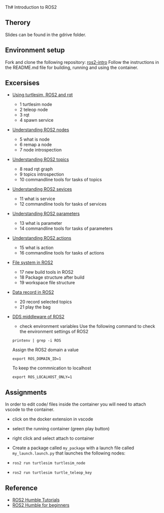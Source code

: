 Th# Introduction to ROS2
## Therory
Slides can be found in the gdrive folder.

## Environment setup
Fork and clone the following repository: [ros2-intro](#)
Follow the instructions in the README.md file for building, running and using the container.

## Excersises
- [Using turtlesim, ROS2 and rqt](https://docs.ros.org/en/humble/Tutorials/Beginner-CLI-Tools/Introducing-Turtlesim/Introducing-Turtlesim.html)
  - 1 turtlesim node
  - 2 teleop node
  - 3 rqt
  - 4 spawn service    
- [Understanding ROS2 nodes](https://docs.ros.org/en/humble/Tutorials/Beginner-CLI-Tools/Understanding-ROS2-Nodes/Understanding-ROS2-Nodes.html)
  - 5 what is node
  - 6 remap a node
  - 7 node introspection
- [Understanding ROS2 topics](https://docs.ros.org/en/humble/Tutorials/Beginner-CLI-Tools/Understanding-ROS2-Topics/Understanding-ROS2-Topics.html)
  - 8 read rqt graph
  - 9 topics introspection
  - 10 commandline tools for tasks of topics
- [Understanding ROS2 sevices](https://docs.ros.org/en/humble/Tutorials/Beginner-CLI-Tools/Understanding-ROS2-Services/Understanding-ROS2-Services.html)
  - 11 what is service
  - 12 commandline tools for tasks of services
- [Understanding ROS2 parameters](https://docs.ros.org/en/humble/Tutorials/Beginner-CLI-Tools/Understanding-ROS2-Parameters/Understanding-ROS2-Parameters.html)
  - 13 what is parameter
  - 14 commandline tools for tasks of parameters
- [Understanding ROS2 actions](https://docs.ros.org/en/humble/Tutorials/Beginner-CLI-Tools/Understanding-ROS2-Actions/Understanding-ROS2-Actions.html)
  - 15 what is action
  - 16 commandline tools for tasks of actions
- [File system in ROS2](https://docs.ros.org/en/humble/Tutorials/Beginner-Client-Libraries/Colcon-Tutorial.html)
  - 17 new build tools in ROS2
  - 18 Package structure after build
  - 19 workspace file structure
- [Data record in ROS2](https://docs.ros.org/en/humble/Tutorials/Beginner-CLI-Tools/Recording-And-Playing-Back-Data/Recording-And-Playing-Back-Data.html) 
  - 20 record selected topics
  - 21 play the bag
- [DDS middleware of ROS2](https://docs.ros.org/en/humble/Concepts/Intermediate/About-Domain-ID.html)
  - check environment variables
  Use the following command to check the environment settings of ROS2

  ```
  printenv | grep -i ROS
  ```
  Assign the ROS2 domain a value
  ```
  export ROS_DOMAIN_ID=1
  ```
  To keep the commnication to localhost
  ```
  export ROS_LOCALHOST_ONLY=1
  ```
## Assignments

In order to edit code/ files inside the container you will need to attach vscode to the container.

- click on the docker extension in vscode
- select the running container (green play button)
- right click and select attach to container

- Create a package called `my_package` with a launch file called `my_launch.launch.py` that launches the following nodes:
- `ros2 run turtlesim turtlesim_node`
- `ros2 run turtlesim turtle_teleop_key`

## Reference
- [ROS2 Humble Tutorials](https://docs.ros.org/en/humble/Tutorials/Intermediate/Launch/Launch-Main.html)
- [ROS2 Humble for beginners](https://www.youtube.com/watch?v=0aPbWsyENA8&list=PLLSegLrePWgJudpPUof4-nVFHGkB62Izy)  